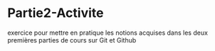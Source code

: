 # Partie2-Activite
exercice pour mettre en pratique les notions acquises dans les deux premières parties de cours sur Git et Github
